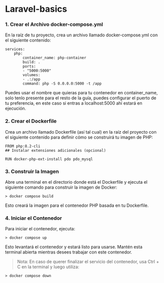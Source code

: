 # Laravel-basics

### 1. Crear el Archivo docker-compose.yml​

En la raíz de tu proyecto, crea un archivo llamado docker-compose.yml con el siguiente contenido:


```
services:
    php:
        container_name: php-container
        build: .
        ports:
        - "5000:5000"
        volumes:
        - .:/app
        command: php -S 0.0.0.0:5000 -t /app
```

Puedes usar el nombre que quieras para tu contenedor en container_name, solo tenlo presente para el resto de la guía, puedes configurar el puerto de tu preferencia, en este caso si entras a localhost:5000 ahí estará en ejecución.



### 2. Crear el Dockerfile​

Crea un archivo llamado Dockerfile (así tal cual) en la raíz del proyecto con el siguiente contenido para definir cómo se construirá tu imagen de PHP:

```
FROM php:8.2-cli
## Instalar extensiones adicionales (opcional)

RUN docker-php-ext-install pdo pdo_mysql 
```


### 3. Construir la Imagen​

Abre una terminal en el directorio donde está el Dockerfile y ejecuta el siguiente comando para construir la imagen de Docker:



``` 
> docker compose build
```


Esto creará la imagen para el contenedor PHP basada en tu Dockerfile.



### 4. Iniciar el Contenedor​

Para iniciar el contenedor, ejecuta:



```
> docker compose up
```


Esto levantará el contenedor y estará listo para usarse. Mantén esta terminal abierta mientras desees trabajar con este contenedor.

> Nota: En caso de querer finalizar el servicio del contenedor, usa Ctrl + C en la terminal y luego utiliza:



```
> docker compose down
```
